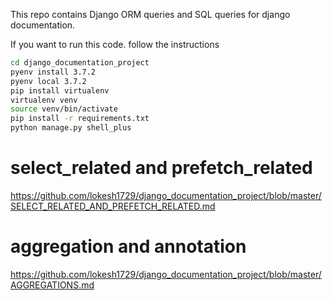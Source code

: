 This repo contains Django ORM queries and SQL queries
for django documentation.

If you want to run this code. follow the instructions

```bash
cd django_documentation_project
pyenv install 3.7.2
pyenv local 3.7.2
pip install virtualenv
virtualenv venv
source venv/bin/activate
pip install -r requirements.txt
python manage.py shell_plus
```

# select_related and prefetch_related

https://github.com/lokesh1729/django_documentation_project/blob/master/SELECT_RELATED_AND_PREFETCH_RELATED.md

# aggregation and annotation

https://github.com/lokesh1729/django_documentation_project/blob/master/AGGREGATIONS.md
